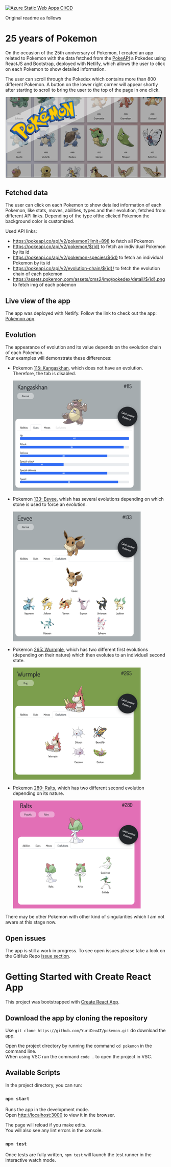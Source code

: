 [![Azure Static Web Apps CI/CD](https://github.com/codemonkey85/pokemon/actions/workflows/azure-static-web-apps-white-flower-0e717ea0f.yml/badge.svg)](https://github.com/codemonkey85/pokemon/actions/workflows/azure-static-web-apps-white-flower-0e717ea0f.yml)

Original readme as follows

# 25 years of Pokemon

On the occasion of the 25th anniversary of Pokemon, I created an app related to
Pokemon with the data fetched from the [PokeAPI](https://pokeapi.co/) a Pokedex
using ReactJS and Bootstrap, deployed with Netlify, which allows the user to click
on each Pokemon to show detailed information.

The user can scroll through the Pokedex which contains more than 800 different
Pokemon. A button on the lower right corner will appear shortly after starting to
scroll to bring the user to the top of the page in one click.

[![App preview](https://github.com/YuriDevAT/pokemon/blob/master/public/images/thumbnail-pokemon.png)](https://youtu.be/dBOb1VuNnA4)

## Fetched data

The user can click on each Pokemon to show detailed information of each Pokemon,
like stats, moves, abilities, types and their evolution, fetched from different
API links. Depending of the type ofthe clicked Pokemon the background color is
customized.

Used API links:
- https://pokeapi.co/api/v2/pokemon?limit=898 to fetch all Pokemon
- https://pokeapi.co/api/v2/pokemon/${id} to fetch an individual Pokemon by its id
- https://pokeapi.co/api/v2/pokemon-species/${id} to fetch an individual Pokemon by its id
- https://pokeapi.co/api/v2/evolution-chain/${id}/ to fetch the evolution chain of each pokemon
- https://assets.pokemon.com/assets/cms2/img/pokedex/detail/${id}.png to fetch img of each pokemon


## Live view of the app

The app was deployed with Netlify. Follow the link to check out the app:
[Pokemon app](https://pokemon25.netlify.app/).

## Evolution

The appearance of evolution and its value depends on the evolution chain of each
Pokemon. \
Four examples will demonstrate these differences:

- Pokemon [115: Kangaskhan](https://pokemon25.netlify.app/pokemon/265), which
  does not have an evolution. Therefore, the tab is disabled.
  
  <img width="400" src="https://github.com/YuriDevAT/pokemon/blob/master/public/images/kangaskhan.png" />
- Pokemon [133: Eevee](https://pokemon25.netlify.app/pokemon/133), whish has
  several evolutions depending on which stone is used to force an evolution.
  
  <img width="400" src="https://github.com/YuriDevAT/pokemon/blob/master/public/images/eevee.png" />
- Pokemon [265: Wurmple](https://pokemon25.netlify.app/pokemon/265), which has
  two different first evolutions (depending on their nature) which then evolutes to
  an individuell second state.
  
  <img width="400" src="https://github.com/YuriDevAT/pokemon/blob/master/public/images/wurmple.png" />
- Pokemon [280: Ralts](https://pokemon25.netlify.app/pokemon/280), which has two
  different second evolution depending on its nature.
  
  <img width="400" src="https://github.com/YuriDevAT/pokemon/blob/master/public/images/ralts.png" />

There may be other Pokemon with other kind of singularities which I am not aware
at this stage now.

## Open issues

The app is still a work in progress. To see open issues please take a look on
the GitHub Repo [issue section](https://github.com/YuriDevAT/pokemon/issues).

# Getting Started with Create React App

This project was bootstrapped with [Create React App](https://github.com/facebook/create-react-app).

## Download the app by cloning the repository

Use `git clone https://github.com/YuriDevAT/pokemon.git` do download the app.

Open the project directory by running the command `cd pokemon` in the command line.\
When using VSC run the command `code .` to open the project in VSC.

## Available Scripts

In the project directory, you can run:

### `npm start`

Runs the app in the development mode.\
Open [http://localhost:3000](http://localhost:3000) to view it in the browser.

The page will reload if you make edits.\
You will also see any lint errors in the console.

### `npm test`

Once tests are fully written, `npm test` will launch the test runner in the
interactive watch mode.
